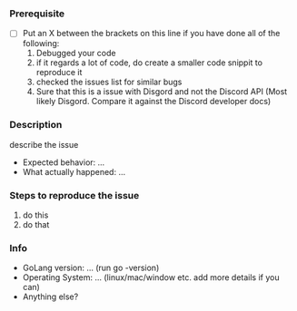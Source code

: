 ### Prerequisite
* [ ] Put an X between the brackets on this line if you have done all of the following:
  1. Debugged your code
  2. if it regards a lot of code, do create a smaller code snippit to reproduce it
  3. checked the issues list for similar bugs
  4. Sure that this is a issue with Disgord and not the Discord API (Most likely Disgord. Compare it against the Discord developer docs)

### Description
describe the issue

* Expected behavior: ...
* What actually happened: ...

### Steps to reproduce the issue
 1. do this
 2. do that

### Info
* GoLang version: ... (run go -version)
* Operating System: ... (linux/mac/window etc. add more details if you can)
* Anything else?

